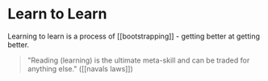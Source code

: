 # Learn to Learn
Learning to learn is a process of [[bootstrapping]] - getting better at getting better.

> "Reading (learning) is the ultimate meta-skill and can be traded for anything else."
> ([[navals laws]])